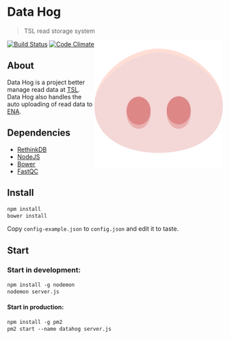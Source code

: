 # Data Hog
> TSL read storage system
<img align="right" height="300" src="https://raw.githubusercontent.com/TeamMacLean/dataHog/master/public/img/datahog.png">

[![Build Status](https://travis-ci.org/TeamMacLean/dataHog.svg)](https://travis-ci.org/TeamMacLean/dataHog)
[![Code Climate](https://codeclimate.com/github/TeamMacLean/dataHog/badges/gpa.svg)](https://codeclimate.com/github/TeamMacLean/dataHog)

## About
Data Hog is a project better manage read data at [TSL](http://tsl.ac.uk). Data Hog also handles the auto uploading of read data to [ENA](https://www.ebi.ac.uk/ena/).

## Dependencies
* [RethinkDB](https://www.rethinkdb.com/)
* [NodeJS](https://nodejs.org)
* [Bower](http://bower.io/)
* [FastQC](http://www.bioinformatics.babraham.ac.uk/projects/fastqc/)

## Install
```
npm install
bower install
```

Copy `config-example.json` to `config.json` and edit it to taste.

## Start
### Start in development:
```
npm install -g nodemon
nodemon server.js
```

#### Start in production:
```
npm install -g pm2
pm2 start --name datahog server.js
```

